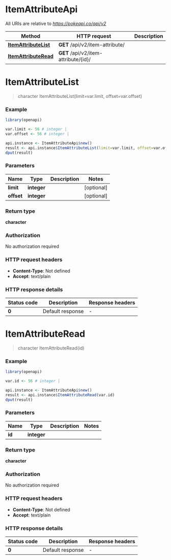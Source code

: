 # ItemAttributeApi

All URIs are relative to *https://pokeapi.co/api/v2*

Method | HTTP request | Description
------------- | ------------- | -------------
[**ItemAttributeList**](ItemAttributeApi.md#ItemAttributeList) | **GET** /api/v2/item-attribute/ | 
[**ItemAttributeRead**](ItemAttributeApi.md#ItemAttributeRead) | **GET** /api/v2/item-attribute/{id}/ | 


# **ItemAttributeList**
> character ItemAttributeList(limit=var.limit, offset=var.offset)



### Example
```R
library(openapi)

var.limit <- 56 # integer | 
var.offset <- 56 # integer | 

api.instance <- ItemAttributeApi$new()
result <- api.instance$ItemAttributeList(limit=var.limit, offset=var.offset)
dput(result)
```

### Parameters

Name | Type | Description  | Notes
------------- | ------------- | ------------- | -------------
 **limit** | **integer**|  | [optional] 
 **offset** | **integer**|  | [optional] 

### Return type

**character**

### Authorization

No authorization required

### HTTP request headers

 - **Content-Type**: Not defined
 - **Accept**: text/plain

### HTTP response details
| Status code | Description | Response headers |
|-------------|-------------|------------------|
| **0** | Default response |  -  |

# **ItemAttributeRead**
> character ItemAttributeRead(id)



### Example
```R
library(openapi)

var.id <- 56 # integer | 

api.instance <- ItemAttributeApi$new()
result <- api.instance$ItemAttributeRead(var.id)
dput(result)
```

### Parameters

Name | Type | Description  | Notes
------------- | ------------- | ------------- | -------------
 **id** | **integer**|  | 

### Return type

**character**

### Authorization

No authorization required

### HTTP request headers

 - **Content-Type**: Not defined
 - **Accept**: text/plain

### HTTP response details
| Status code | Description | Response headers |
|-------------|-------------|------------------|
| **0** | Default response |  -  |

